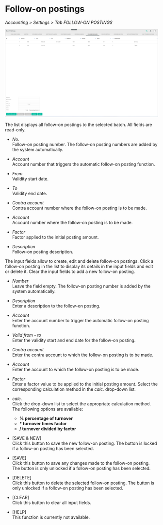 # Follow-on postings

*Accounting > Settings > Tab FOLLOW-ON POSTINGS*

![Follow-on postings](../../Assets/Screenshots/RetailSuiteAccounting/Settings/FollowOnBookings/FollowOnBookings.png "[Follow-on postings]")

The list displays all follow-on postings to the selected batch. All fields are read-only.    

- *No.*  
  Follow-on posting number. The follow-on posting numbers are added by the system automatically.

- *Account*  
  Account number that triggers the automatic follow-on posting function.

- *From*  
  Validity start date.

- *To*  
  Validity end date.

- *Contra account*  
  Contra account number where the follow-on posting is to be made.

- *Account*  
  Account number where the follow-on posting is to be made.

- *Factor*  
  Factor applied to the initial posting amount.

- *Description*  
  Follow-on posting description.

The input fields allow to create, edit and delete follow-on postings. Click a follow-on posting in the list to display its details in the input fields and edit or delete it. Clear the input fields to add a new follow-on posting.

- *Number*  
  Leave the field empty. The follow-on posting number is added by the system automatically.

- *Description*  
  Enter a description to the follow-on posting.

- *Account*  
  Enter the account number to trigger the automatic follow-on posting function.

- *Valid from - to*  
  Enter the validity start and end date for the follow-on posting.

- *Contra account*  
  Enter the contra account to which the follow-on posting is to be made.

- *Account*  
  Enter the account to which the follow-on posting is to be made.

- *Factor*   
  Enter a factor value to be applied to the initial posting amount. Select the corresponding calculation method in the *calc.* drop-down list.

- *calc.*   
  Click the drop-down list to select the appropriate calculation method. The following options are available:  
  - **% percentage of turnover**
  - **\* turnover times factor**
  - **/ turnover divided by factor**


- [SAVE & NEW]  
  Click this button to save the new follow-on posting. The button is locked if a follow-on posting has been selected.

- [SAVE]  
  Click this button to save any changes made to the follow-on posting. The button is only unlocked if a follow-on posting has been selected.

- [DELETE]  
  Click this button to delete the selected follow-on posting. The button is only unlocked if a follow-on posting has been selected.

- [CLEAR]  
  Click this button to clear all input fields.

- [HELP]  
  This function is currently not available.
